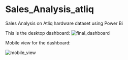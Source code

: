 # Sales_Analysis_atliq
Sales Analysis on Atliq hardware dataset using Power Bi

This is the desktop dashboard:
![final_dashboard](https://user-images.githubusercontent.com/59522832/216202425-b9b26758-929c-4aa9-aa80-a73e4be052a4.PNG)

Mobile view for the dashboard:

![mobile_view](https://user-images.githubusercontent.com/59522832/216202483-21be2045-5b3e-486d-b372-16503e7ec9ea.PNG)
